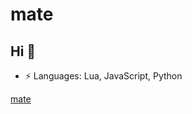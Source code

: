 # mate

## Hi 👋

-  ⚡ Languages: Lua, JavaScript, Python

[mate](https://github.com/matehashtag1337)
